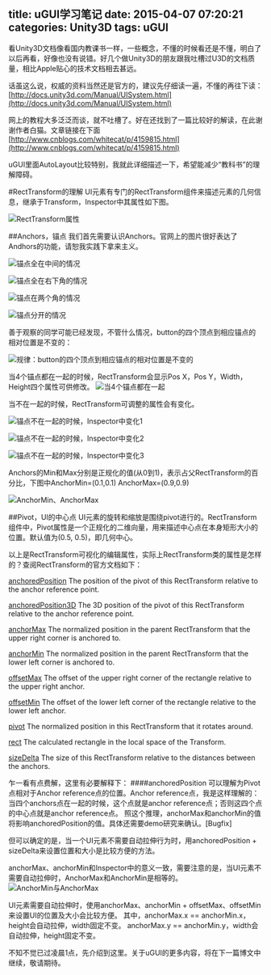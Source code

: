 title: uGUI学习笔记
date: 2015-04-07 07:20:21
categories: Unity3D
tags: uGUI
---
看Unity3D文档像看国内教课书一样，一些概念，不懂的时候看还是不懂，明白了以后再看，好像也没有说错。好几个做Unity3D的朋友跟我吐槽过U3D的文档质量，相比Apple贴心的技术文档相去甚远。

话虽这么说，权威的资料当然还是官方的，建议先仔细读一遍，不懂的再往下读：
[http://docs.unity3d.com/Manual/UISystem.html](http://docs.unity3d.com/Manual/UISystem.html)

网上的教程大多泛泛而谈，就不吐槽了。好在还找到了一篇比较好的解读，在此谢谢作者白猫。文章链接在下面
[http://www.cnblogs.com/whitecat/p/4159815.html](http://www.cnblogs.com/whitecat/p/4159815.html)

uGUI里面AutoLayout比较特别，我就此详细描述一下，希望能减少“教科书”的理解障碍。

#RectTransform的理解
UI元素有专门的RectTransform组件来描述元素的几何信息，继承于Transform，Inspector中其属性如下图。

![RectTransform属性](/images/585ba00d8b9a20380a69c5cb2ef4e9dad90bb62b.png)

##Anchors，锚点
我们首先需要认识Anchors。官网上的图片很好表达了Andhors的功能，请恕我实践下拿来主义。

![锚点全在中间的情况](/images/63d987fd54c5c5cec135c90b92d2ccc735d88190.gif)


![锚点全在右下角的情况](/images/3f2a5e9f2e6b27eb58aaf7490d818158492f1d1a.gif)


![锚点在两个角的情况](/images/164d81f4bdb29635f2db9aff5e4141104e005c60.gif)


![锚点分开的情况](/images/fd56ce926885f0c5a360c9e8e5e6bba9514b88bc.gif)

善于观察的同学可能已经发现，不管什么情况，button的四个顶点到相应锚点的相对位置是不变的：

![规律：button的四个顶点到相应锚点的相对位置是不变的](/images/dd5e601d24262b7a4c96cce3772ee9821022da0a.png)

当4个锚点都在一起的时候，RectTransform会显示Pos X，Pos Y，Width，Height四个属性可供修改。
![当4个锚点都在一起](/images/968a79f838772208f234e3b9b58ae411414e9909.png)

当不在一起的时候，RectTransform可调整的属性会有变化。

![锚点不在一起的时候，Inspector中变化1](/images/3fc8baa8e7f0d0910d79b81068414bc2f47d0079.png)

![锚点不在一起的时候，Inspector中变化2](/images/451585ad80225ad3615a2f2ceffc30764e06d8a9.png)


![锚点不在一起的时候，Inspector中变化3](/images/f2fdb1def57b3a778f8685c32bf903e15cefff01.png)

Anchors的Min和Max分别是正规化的值(从0到1)，表示占父RectTransform的百分比，下图中AnchorMin=(0.1,0.1)  AnchorMax=(0.9,0.9)

![AnchorMin、AnchorMax](/images/d3ad3d6746b850735662f220087a207d9a42d0ef.png)

##Pivot，UI的中心点
UI元素的旋转和缩放是围绕pivot进行的。RectTransform组件中，Pivot属性是一个正规化的二维向量，用来描述中心点在本身矩形大小的位置。默认值为(0.5, 0.5)，即几何中心。

以上是RectTransform可视化的编辑属性，实际上RectTransform类的属性是怎样的？查阅RectTransform的官方文档如下：

[anchoredPosition]()
The position of the pivot of this RectTransform relative to the anchor reference point.

[anchoredPosition3D]()
The 3D position of the pivot of this RectTransform relative to the anchor reference point.

[anchorMax]()
The normalized position in the parent RectTransform that the upper right corner is anchored to.

[anchorMin]()
The normalized position in the parent RectTransform that the lower left corner is anchored to.

[offsetMax]()
The offset of the upper right corner of the rectangle relative to the upper right anchor.

[offsetMin]()
The offset of the lower left corner of the rectangle relative to the lower left anchor.

[pivot]()
The normalized position in this RectTransform that it rotates around.

[rect]()
The calculated rectangle in the local space of the Transform.

[sizeDelta]()
The size of this RectTransform relative to the distances between the anchors.

乍一看有点费解，这里有必要解释下：
####anchoredPosition
可以理解为Pivot点相对于Anchor reference点的位置。Anchor reference点，我是这样理解的：当四个anchors点在一起的时候，这个点就是anchor reference点；否则这四个点的中心点就是anchor reference点。
照这个推理，anchorMax和anchorMin的值将影响anchoredPosition的值。具体还需要demo研究来确认。[Bugfix]

但可以确定的是，当一个UI元素不需要自动拉伸行为时，用anchoredPosition + sizeDelta来设置位置和大小是比较方便的方法。

anchorMax、anchorMin和Inspector中的意义一致，需要注意的是，当UI元素不需要自动拉伸时，AnchorMax和AnchorMin是相等的。
![AnchorMin与AnchorMax](/images/ca6bd7ee124216a8f46a70cf046eac084f3d58eb.png)

UI元素需要自动拉伸时，使用anchorMax、anchorMin + offsetMax、offsetMin来设置UI的位置及大小会比较方便。
其中，anchorMax.x == anchorMin.x，height会自动拉伸，width固定不变。
anchorMax.y == anchorMin.y，width会自动拉伸，height固定不变。

不知不觉已过凌晨1点，先介绍到这里。关于uGUI的更多内容，将在下一篇博文中继续，敬请期待。
